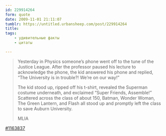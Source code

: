 ```yaml
---
id: 229914264
form: quote
date: 2009-11-01 21:11:07
tumblr: https://untitled.urbansheep.com/post/229914264
title: 
tags:
    - удивительные факты
    - цитаты

---
```


<blockquote>
<p>Yesterday in Physics someone&rsquo;s phone went off to the tune of the Justice League. After the professor paused his lecture to acknowledge the phone, the kid answered his phone and replied, &ldquo;The University is in trouble?! We&rsquo;re on our way!&rdquo;</p>

<p>The kid stood up, ripped off his t-shirt, revealed the Superman costume underneath, and exclaimed &ldquo;Super Friends, Assemble!&rdquo; Scattered across the class of about 150, Batman, Wonder Woman, The Green Lantern, and Flash all stood up and promptly left the class to save Auburn University.</p>

<p>MLIA</p>
</blockquote>

<a href="http://feedproxy.google.com/~r/mlia/~3/8NLAzMXuD4I/story.php">#1163837</a>
